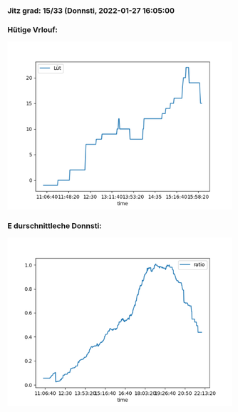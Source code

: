 ### Jitz grad: 15/33 (Donnsti, 2022-01-27 16:05:00

### Hütige Vrlouf:
![Graph](Today.png)

### E durschnittleche Donnsti:
![Graph](Donnsti.png)